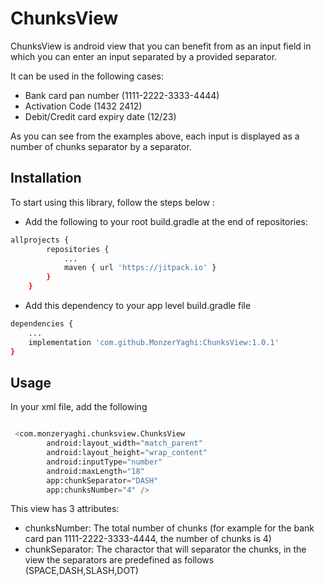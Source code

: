 # ChunksView

ChunksView is android view that you can benefit from as an input field in which you can enter an input separated by a provided separator.

It can be used in the following cases:
- Bank card pan number (1111-2222-3333-4444)
- Activation Code (1432 2412)
- Debit/Credit card expiry date (12/23)

As you can see from the examples above, each input is displayed as a number of chunks separator by a separator.

## Installation

To start using this library, follow the steps below :

- Add the following to your root build.gradle at the end of repositories:

```bash
allprojects {
		repositories {
			...
			maven { url 'https://jitpack.io' }
		}
	}
```

- Add this dependency to your app level build.gradle file

```bash
dependencies {
    ...
    implementation 'com.github.MonzerYaghi:ChunksView:1.0.1'
}
```

## Usage

In your xml file, add the following

```python

 <com.monzeryaghi.chunksview.ChunksView
        android:layout_width="match_parent"
        android:layout_height="wrap_content"
        android:inputType="number"
        android:maxLength="18"
        app:chunkSeparator="DASH"
        app:chunksNumber="4" />

```

This view has 3 attributes:

- chunksNumber: The total number of chunks (for example for the bank card pan 1111-2222-3333-4444, the number of chunks is 4)
- chunkSeparator: The charactor that will separator the chunks, in the view the separators are predefined as follows (SPACE,DASH,SLASH,DOT)
